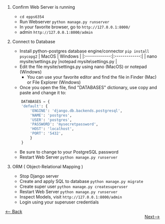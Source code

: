 1. Confirm Web Server is running
    * ``` cd epps6354 ```
    * Run Webserver ``` python manage.py runserver ```
    * In your favorite browser, go to ``` http://127.0.0.1:8000/ ``` 
    * admin ``` http://127.0.0.1:8000/admin ```
    
2. Connect to Database
    * Install python-postgres database engine/connector ``` pip install psycopg2 ```
      | MacOS         | Windows   | 
      |:-------------:|:-------------:| 
      | nano mysite/settings.py       |notepad mysite\settings.py |
    * Edit the file mysite/settings.py using nano (MacOS) or notepad (Windows)
      * You can use your favorite editor and find the file in Finder (Mac) or File Explorer (Windows)   
    * Once you open the file, find "DATABASES" dictionary, use copy and paste and change it to:
    ```python      
        DATABASES = {
        'default': {
            'ENGINE': 'django.db.backends.postgresql',
            'NAME': 'postgres',
            'USER': 'postgres',
            'PASSWORD': 'mysecretpassword',
            'HOST': 'localhost',
            'PORT': '5432',
            }
        } 
    ```
    * Be sure to change to your PostgreSQL password
    * Restart Web Server ```python manage.py runserver ```
    
3. ORM ( Object-Relational Mapping )
    * Stop Django server
    * Create and apply SQL to database ```python manage.py migrate ```
    * Create super user ```python manage.py createsuperuser```
    * Restart Web Server ```python manage.py runserver ```
    * Inspect Models, visit ``` http://127.0.0.1:8000/admin ```
    * Login using your superuser credentials 

<div align="left"><a href="https://github.com/datageneration/informationmanagement/blob/master/workshop/ApplicationDevelopment/1-setup-django.md"><-- Back</a></div>
<div align="right"><a href="https://github.com/datageneration/informationmanagement/blob/master/workshop/ApplicationDevelopment/3-build-catalog-app.md"> Next--></a></div>
